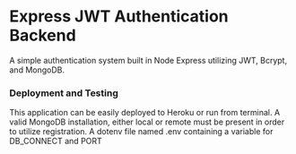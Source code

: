 # Express JWT Authentication Backend
A simple authentication system built in Node Express utilizing JWT, Bcrypt, and MongoDB.

### Deployment and Testing
This application can be easily deployed to Heroku or run from terminal. A valid MongoDB installation, either local or remote must be present in order to utilize registration. A dotenv file named .env containing a variable for DB_CONNECT and PORT

